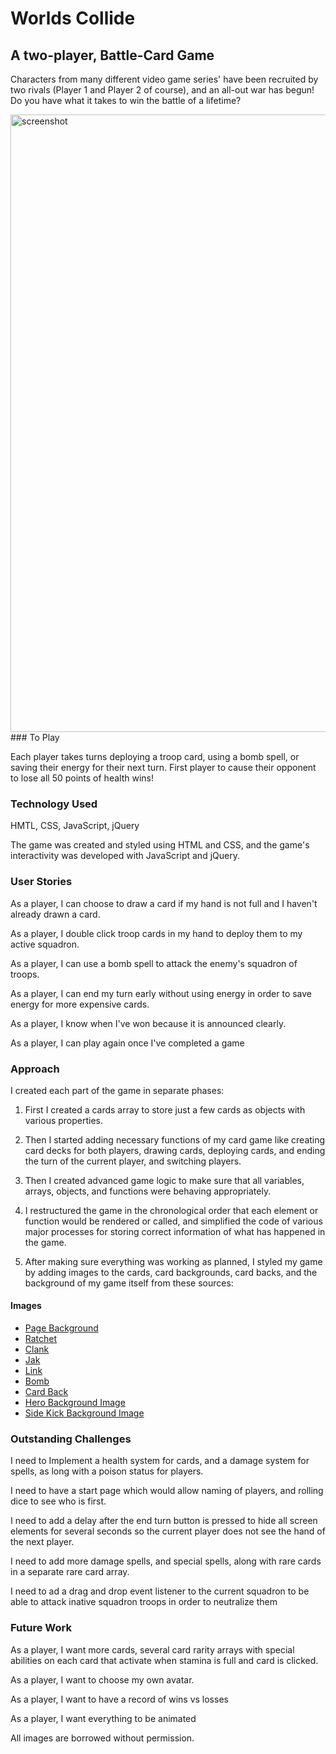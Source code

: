 # Worlds Collide

## A two-player, Battle-Card Game

Characters from many different video game series' have been recruited by two rivals (Player 1 and Player 2 of course), and an all-out war has begun! Do you have what it takes to win the battle of a lifetime?

<img width="988" alt="screenshot" src="/GameScreenshot.png">
### To Play

Each player takes turns deploying a troop card, using a bomb spell, or saving their energy for their next turn. First player to cause their opponent to lose all 50 points of health wins!

### Technology Used

HMTL, CSS, JavaScript, jQuery

The game was created and styled using HTML and CSS, and the game's interactivity was developed with JavaScript and jQuery.

### User Stories

As a player, I can choose to draw a card if my hand is not full and I haven't already drawn a card.

As a player, I double click troop cards in my hand to deploy them to my active squadron.

As a player, I can use a bomb spell to attack the enemy's squadron of troops.

As a player, I can end my turn early without using energy in order to save energy for more expensive cards.

As a player, I know when I've won because it is announced clearly.

As a player, I can play again once I've completed a game

### Approach

I created each part of the game in separate phases:

1. First I created a cards array to store just a few cards as objects     with various properties.

2. Then I started adding necessary functions of my card game like         creating card decks for both players, drawing cards, deploying         cards, and ending the turn of the current player, and switching        players.

3. Then I created advanced game logic to make sure that all variables,    arrays, objects, and functions were behaving appropriately.

4. I restructured the game in the chronological order that each           element or function would be rendered or called, and simplified the    code of various major processes for storing correct information of     what has happened in the game.

5. After making sure everything was working as planned, I styled my game by adding images to the cards, card backgrounds, card backs, and the background of my game itself from these sources:
#### Images
- [Page Background](http://gipsypixel.com/wp-content/uploads/2017/11/Dark-Teal-Wallpaper-High-Quality-Minimalist-Subtle-Texture-Of-Computer-Green.jpg)
- [Ratchet](http://playstationallstars.wikia.com/wiki/File:Render_ratchet_clank.png)
- [Clank](https://psmedia.playstation.com/is/image/psmedia/ratchet-and-clank-two-column-characters-clank-01-ps4-eu-24mar16?$TwoColumn_Image$)
- [Jak](http://playstationallstars.wikia.com/wiki/File:Jak20oc.png)
- [Link](http://images6.fanpop.com/image/photos/38900000/Link-the-legend-of-zelda-38945796-500-487.png)
- [Bomb](http://webiconspng.com/wp-content/uploads/2017/09/Bomb-PNG-Image-59566.png)
- [Card Back](https://d1u5p3l4wpay3k.cloudfront.net/hearthstone_gamepedia/thumb/7/7e/Card_back-The_Blue_Portal.png/200px-Card_back-The_Blue_Portal.png?version=219337318963ee90541cb1dcc6503e71)
- [Hero Background Image](https://giphy.com/gifs/rough-Xh1z9DwTnbVTi)
- [Side Kick Background Image](https://giphy.com/gifs/trippy-abstract-wings-26ybuXagzIQN8hOXm)
### Outstanding Challenges

I need to Implement a health system for cards, and a damage system for spells, as long with a poison status for players.

I need to have a start page which would allow naming of players, and rolling dice to see who is first.

I need to add a delay after the end turn button is pressed to hide all screen elements for several seconds so the current player does not see the hand of the next player.

I need to add more damage spells, and special spells, along with rare cards in a separate rare card array.

I need to ad a drag and drop event listener to the current squadron to be able to attack inative squadron troops in order to neutralize them

### Future Work

As a player, I want more cards, several card rarity arrays with special abilities on each card that activate when stamina is full and card is clicked.

As a player, I want to choose my own avatar.

As a player, I want to have a record of wins vs losses

As a player, I want everything to be animated


All images are borrowed without permission.